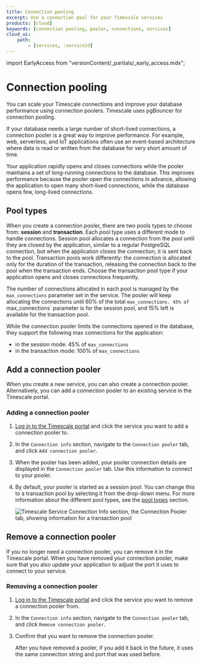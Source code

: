 ```yaml
---
title: Connection pooling
excerpt: Use a connection pool for your Timescale services
products: [cloud]
keywords: [connection pooling, pooler, connections, services]
cloud_ui:
    path:
        - [services, :serviceId]
---
```


import EarlyAccess from "versionContent/_partials/_early_access.mdx";

# Connection pooling

You can scale your Timescale connections and improve your database performance
using connection poolers. Timescale uses pgBouncer for connection pooling.

If your database needs a large number of short-lived connections, a connection pooler is a great way to improve performance. For example, web, serverless, and IoT applications often use an event-based architecture where data is read or written from the database for very short amount of time.

<EarlyAccess />

Your application rapidly opens and closes connections while the pooler
maintains a set of long-running connections to the database. This improves
performance because the pooler open the connections in advance,  allowing the 
application to open many short-lived connections, while the database opens few, 
long-lived connections.

## Pool types

When you create a connection pooler, there are two pools types to choose from:
**session** and **transaction**. Each pool type uses a different mode to handle
connections. Session pool allocates a connection from the pool until they are closed by the
application, similar to a regular PostgreSQL connection, but when the application closes the connection, it is sent back to the pool. 
Transaction pools work differently: the connection is allocated only for the duration of the transaction, releasing the connection back to the pool when the transaction ends.
Choose the transaction pool type if your application opens and closes connections frequently.

The number of connections allocated in each pool is managed by the
`max_connections` parameter set in the service. The pooler will keep allocating the connections until 60% of the total `max_connections.
45% of `max_connections` parameter is for the session pool, and 15% left is available for the transaction pool.

While the connection pooler limits the connections opened in the database, they support the following max connections for the application:

* in the session mode: 45% of `max_connections`
* in the transaction mode: 100% of `max_connections`

## Add a connection pooler

When you create a new service, you can also create a connection
pooler. Alternatively, you can add a connection pooler to an existing service in
the Timescale portal.

<Procedure>

### Adding a connection pooler

1.  [Log in to the Timescale portal][cloud-login] and click the service
    you want to add a connection pooler to.
1.  In the `Connection info` section, navigate to the `Connection pooler` tab,
    and click `Add connection pooler`.
1.  When the pooler has been added, your pooler connection details are displayed
    in the `Connection pooler` tab. Use this information to connect to your
    pooler.
1.  By default, your pooler is started as a session pool. You can change this to
    a transaction pool by selecting it from the drop-down menu. For more
    information about the different pool types, see the
    [pool types][about-connection-pooling-types] section.

    <img class="main-content__illustration"
    src="https://assets.timescale.com/docs/images/connection_pooler.webp"
    width={1375} height={944}
    alt="Timescale Service Connection Info section, the Connection Pooler tab, showing information for a transaction pool" />

</Procedure>

## Remove a connection pooler

If you no longer need a connection pooler, you can remove it in the Timescale
portal. When you have removed your connection pooler, make sure that you also
update your application to adjust the port it uses to connect to your service.

<Procedure>

### Removing a connection pooler

1.  [Log in to the Timescale portal][cloud-login] and click the service
    you want to remove a connection pooler from.
1.  In the `Connection info` section, navigate to the `Connection pooler` tab,
    and click `Remove connection pooler`.
1.  Confirm that you want to remove the connection pooler.

    <Highlight type="note">
    After you have removed a pooler, if you add it back in the future, it uses the
    same connection string and port that was used before.
    </Highlight>

</Procedure>

[cloud-login]: https://console.cloud.timescale.com
[about-connection-pooling-types]: /use-timescale/:currentVersion:/services/connection-pooling#pool-types
